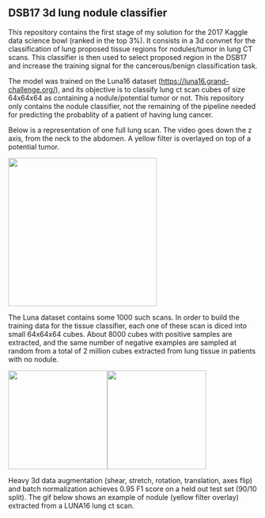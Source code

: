 ## DSB17 3d lung nodule classifier

This repository contains the first stage of my solution for the 2017 Kaggle data science bowl (ranked in the top 3%). It consists in a 3d convnet for the classification of lung proposed tissue regions for nodules/tumor in lung CT scans. This classifier is then used to select proposed region in the DSB17 and increase the training signal for the cancerous/benign classification task. 

The model was trained on the Luna16 dataset (https://luna16.grand-challenge.org/), and its objective is to classify lung ct scan cubes of size 64x64x64 as containing a nodule/potential tumor or not. This repository only contains the nodule classifier, not the remaining of the pipeline needed for predicting the probablity of a patient of having lung cancer. 

Below is a representation of one full lung scan. The video goes down the z axis, from the neck to the abdomen. A yellow filter is overlayed on top of a potential tumor.

<img src="https://github.com/LouisFoucard/DSB17_3d_lung_nodule_classifier/blob/master/data/ezgif-1-65620bd01e.gif" height="300">

The Luna dataset contains some 1000 such scans. In order to build the training data for the tissue classifier, each one of these scan is diced into small 64x64x64 cubes. About 8000 cubes with positive samples are extracted, and the same number of negative examples are sampled at random from a total of 2 million cubes extracted from lung tissue in patients with no nodule.

<img src="https://github.com/LouisFoucard/DSB17_3d_lung_nodule_classifier/blob/master/data/ezgif-3-0802fafde5.gif" height="200"><img src="https://github.com/LouisFoucard/DSB17_3d_lung_nodule_classifier/blob/master/data/ezgif-3-9727116d29.gif" height="200">

Heavy 3d data augmentation (shear, stretch, rotation, translation, axes flip) and batch normalization achieves 0.95 F1 score on a held out test set (90/10 split). The gif below shows an example of nodule (yellow filter overlay) extracted from a LUNA16 lung ct scan.


